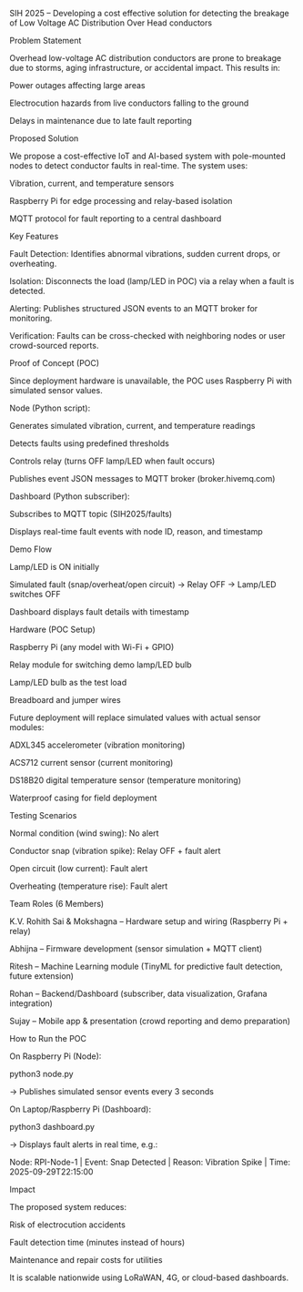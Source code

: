 SIH 2025 – Developing a cost effective solution for detecting the breakage of Low Voltage AC Distribution Over Head conductors

Problem Statement

Overhead low-voltage AC distribution conductors are prone to breakage due to storms, aging infrastructure, or accidental impact. This results in:

Power outages affecting large areas

Electrocution hazards from live conductors falling to the ground

Delays in maintenance due to late fault reporting

Proposed Solution

We propose a cost-effective IoT and AI-based system with pole-mounted nodes to detect conductor faults in real-time. The system uses:

Vibration, current, and temperature sensors

Raspberry Pi for edge processing and relay-based isolation

MQTT protocol for fault reporting to a central dashboard

Key Features

Fault Detection: Identifies abnormal vibrations, sudden current drops, or overheating.

Isolation: Disconnects the load (lamp/LED in POC) via a relay when a fault is detected.

Alerting: Publishes structured JSON events to an MQTT broker for monitoring.

Verification: Faults can be cross-checked with neighboring nodes or user crowd-sourced reports.

Proof of Concept (POC)

Since deployment hardware is unavailable, the POC uses Raspberry Pi with simulated sensor values.

Node (Python script):

Generates simulated vibration, current, and temperature readings

Detects faults using predefined thresholds

Controls relay (turns OFF lamp/LED when fault occurs)

Publishes event JSON messages to MQTT broker (broker.hivemq.com)

Dashboard (Python subscriber):

Subscribes to MQTT topic (SIH2025/faults)

Displays real-time fault events with node ID, reason, and timestamp

Demo Flow

Lamp/LED is ON initially

Simulated fault (snap/overheat/open circuit) → Relay OFF → Lamp/LED switches OFF

Dashboard displays fault details with timestamp

Hardware (POC Setup)

Raspberry Pi (any model with Wi-Fi + GPIO)

Relay module for switching demo lamp/LED bulb

Lamp/LED bulb as the test load

Breadboard and jumper wires

Future deployment will replace simulated values with actual sensor modules:

ADXL345 accelerometer (vibration monitoring)

ACS712 current sensor (current monitoring)

DS18B20 digital temperature sensor (temperature monitoring)

Waterproof casing for field deployment

Testing Scenarios

Normal condition (wind swing): No alert

Conductor snap (vibration spike): Relay OFF + fault alert

Open circuit (low current): Fault alert

Overheating (temperature rise): Fault alert

Team Roles (6 Members)

K.V. Rohith Sai & Mokshagna – Hardware setup and wiring (Raspberry Pi + relay)

Abhijna – Firmware development (sensor simulation + MQTT client)

Ritesh – Machine Learning module (TinyML for predictive fault detection, future extension)

Rohan – Backend/Dashboard (subscriber, data visualization, Grafana integration)

Sujay – Mobile app & presentation (crowd reporting and demo preparation)

How to Run the POC

On Raspberry Pi (Node):

python3 node.py


→ Publishes simulated sensor events every 3 seconds

On Laptop/Raspberry Pi (Dashboard):

python3 dashboard.py


→ Displays fault alerts in real time, e.g.:

Node: RPI-Node-1 | Event: Snap Detected | Reason: Vibration Spike | Time: 2025-09-29T22:15:00

Impact

The proposed system reduces:

Risk of electrocution accidents

Fault detection time (minutes instead of hours)

Maintenance and repair costs for utilities

It is scalable nationwide using LoRaWAN, 4G, or cloud-based dashboards.
